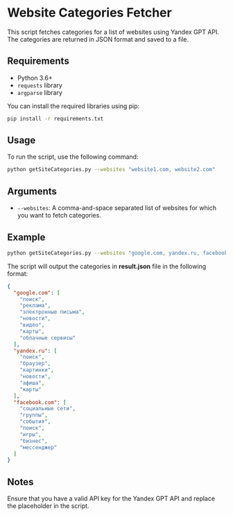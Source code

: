 # Website Categories Fetcher

This script fetches categories for a list of websites using Yandex GPT API. The categories are returned in JSON format and saved to a file.

## Requirements

- Python 3.6+
- `requests` library
- `argparse` library

You can install the required libraries using pip:

```bash
pip install -r requirements.txt
```

## Usage
To run the script, use the following command:

```bash
python getSiteCategories.py --websites "website1.com, website2.com"
```
## Arguments

- `--websites`: A comma-and-space separated list of websites for which you want to fetch categories.

## Example
```bash
python getSiteCategories.py --websites "google.com, yandex.ru, facebook.com"
```
The script will output the categories in <b>result.json</b> file in the following format:

```json
{
  "google.com": [
    "поиск",
    "реклама",
    "электронные письма",
    "новости",
    "видео",
    "карты",
    "облачные сервисы"
  ],
  "yandex.ru": [
    "поиск",
    "браузер",
    "картинки",
    "новости",
    "афиша",
    "карты"
  ],
  "facebook.com": [
    "социальные сети",
    "группы",
    "события",
    "поиск",
    "игры",
    "бизнес",
    "мессенджер"
  ]
}
```

## Notes
Ensure that you have a valid API key for the Yandex GPT API and replace the placeholder in the script.
